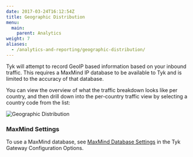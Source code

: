```yaml
---
date: 2017-03-24T16:12:54Z
title: Geographic Distribution
menu:
  main:
    parent: Analytics
weight: 7 
aliases: 
  - /analytics-and-reporting/geographic-distribution/
---
```


Tyk will attempt to record GeoIP based information based on your inbound traffic. This requires a MaxMind IP database to be available to Tyk and is limited to the accuracy of that database.

You can view the overview of what the traffic breakdown looks like per country, and then drill down into the per-country traffic view by selecting a country code from the list:

![Geographic Distribution](/docs/img/2.10/geographic_dist.png)

### MaxMind Settings

To use a MaxMind database, see [MaxMind Database Settings](/docs/tyk-configuration-reference/tyk-gateway-configuration-options/#a-name-enable-geo-ip-a-enable-geo-ip) in the Tyk Gateway Configuration Options.